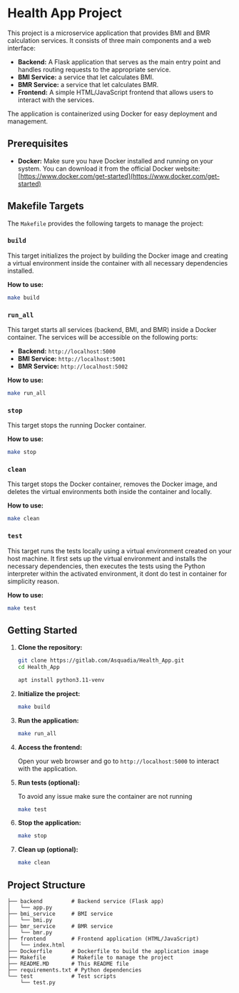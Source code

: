 # Health App Project

This project is a microservice application that provides BMI and BMR calculation services. It consists of three main components and a web interface:

*   **Backend:** A Flask application that serves as the main entry point and handles routing requests to the appropriate service.
*   **BMI Service:** a service that let calculates BMI.
*   **BMR Service:** a service that let calculates BMR.
*   **Frontend:** A simple HTML/JavaScript frontend that allows users to interact with the services.

The application is containerized using Docker for easy deployment and management.

## Prerequisites

*   **Docker:** Make sure you have Docker installed and running on your system. You can download it from the official Docker website: [https://www.docker.com/get-started](https://www.docker.com/get-started)

## Makefile Targets

The `Makefile` provides the following targets to manage the project:

### `build`

This target initializes the project by building the Docker image and creating a virtual environment inside the container with all necessary dependencies installed.

**How to use:**

```bash
make build
```

### `run_all`

This target starts all services (backend, BMI, and BMR) inside a Docker container. The services will be accessible on the following ports:

*   **Backend:** `http://localhost:5000`
*   **BMI Service:** `http://localhost:5001`
*   **BMR Service:** `http://localhost:5002`

**How to use:**

```bash
make run_all
```

### `stop`

This target stops the running Docker container.

**How to use:**

```bash
make stop
```

### `clean`

This target stops the Docker container, removes the Docker image, and deletes the virtual environments both inside the container and locally.

**How to use:**

```bash
make clean
```

### `test`

This target runs the tests locally using a virtual environment created on your host machine. It first sets up the virtual environment and installs the necessary dependencies, then executes the tests using the Python interpreter within the activated environment, it dont do test in container for simplicity reason.

**How to use:**

```bash
make test
```

## Getting Started

1. **Clone the repository:**

    ```bash
    git clone https://gitlab.com/Asquadia/Health_App.git
    cd Health_App
    ```

    ```bash
    apt install python3.11-venv
    ```

2. **Initialize the project:**

    ```bash
    make build
    ```

3. **Run the application:**

    ```bash
    make run_all
    ```

4. **Access the frontend:**

    Open your web browser and go to `http://localhost:5000` to interact with the application.

5. **Run tests (optional):**

    To avoid any issue make sure the container are not running

    ```bash
    make test
    ```

6. **Stop the application:**

    ```bash
    make stop
    ```

7. **Clean up (optional):**

    ```bash
    make clean
    ```

## Project Structure

```
├── backend         # Backend service (Flask app)
│   └── app.py
├── bmi_service     # BMI service
│   └── bmi.py
├── bmr_service     # BMR service
│   └── bmr.py
├── frontend        # Frontend application (HTML/JavaScript)
│   └── index.html
├── Dockerfile      # Dockerfile to build the application image
├── Makefile        # Makefile to manage the project
├── README.MD       # This README file
├── requirements.txt # Python dependencies
└── test            # Test scripts
    └── test.py
```

